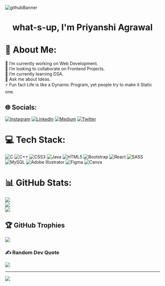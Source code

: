 ![githubBanner](https://user-images.githubusercontent.com/88632352/181730743-7928efae-484a-4462-9fd6-050a3b54b2de.png)
 <h1>
 <p align="center">
 what-s-up, I'm Priyanshi Agrawal
</p>
</h1>


# 💫 About Me:
🔭 I’m currently working on Web Development.<br>👯 I’m looking to collaborate on Frontend Projects.<br>🌱 I’m currently learning DSA.<br>💬 Ask me about Ideas.<br>⚡ Fun fact Life is like a Dynamic Program, yet people try to make it Static one.


## 🌐 Socials:
[![Instagram](https://img.shields.io/badge/Instagram-%23E4405F.svg?logo=Instagram&logoColor=white)](https://instagram.com/https://www.instagram.com/priyanshiagrawal1282/) [![LinkedIn](https://img.shields.io/badge/LinkedIn-%230077B5.svg?logo=linkedin&logoColor=white)](https://linkedin.com/in/linkedin.com/in/priyanshi-agrawal-88b6341bb) [![Medium](https://img.shields.io/badge/Medium-12100E?logo=medium&logoColor=white)](https://medium.com/@https://medium.com/@priyanshiagrawal1282) [![Twitter](https://img.shields.io/badge/Twitter-%231DA1F2.svg?logo=Twitter&logoColor=white)](https://twitter.com/https://twitter.com/priyanshi1282) 

# 💻 Tech Stack:
![C](https://img.shields.io/badge/c-%2300599C.svg?style=for-the-badge&logo=c&logoColor=white) ![C++](https://img.shields.io/badge/c++-%2300599C.svg?style=for-the-badge&logo=c%2B%2B&logoColor=white) ![CSS3](https://img.shields.io/badge/css3-%231572B6.svg?style=for-the-badge&logo=css3&logoColor=white) ![Java](https://img.shields.io/badge/java-%23ED8B00.svg?style=for-the-badge&logo=java&logoColor=white) ![HTML5](https://img.shields.io/badge/html5-%23E34F26.svg?style=for-the-badge&logo=html5&logoColor=white) ![Bootstrap](https://img.shields.io/badge/bootstrap-%23563D7C.svg?style=for-the-badge&logo=bootstrap&logoColor=white) ![React](https://img.shields.io/badge/react-%2320232a.svg?style=for-the-badge&logo=react&logoColor=%2361DAFB) ![SASS](https://img.shields.io/badge/SASS-hotpink.svg?style=for-the-badge&logo=SASS&logoColor=white) ![MySQL](https://img.shields.io/badge/mysql-%2300f.svg?style=for-the-badge&logo=mysql&logoColor=white) ![Adobe Illustrator](https://img.shields.io/badge/adobeillustrator-%23FF9A00.svg?style=for-the-badge&logo=adobeillustrator&logoColor=white) 	![Figma](https://img.shields.io/badge/figma-%23F24E1E.svg?style=for-the-badge&logo=figma&logoColor=white) ![Canva](https://img.shields.io/badge/Canva-%2300C4CC.svg?style=for-the-badge&logo=Canva&logoColor=white)
# 📊 GitHub Stats:
![](https://github-readme-stats.vercel.app/api?username=priyanshi1282&theme=react&hide_border=false&include_all_commits=true&count_private=true)<br/>
![](https://github-readme-streak-stats.herokuapp.com/?user=priyanshi1282&theme=react&hide_border=false)<br/>
![](https://github-readme-stats.vercel.app/api/top-langs/?username=priyanshi1282&theme=react&hide_border=false&include_all_commits=true&count_private=true&layout=compact)

## 🏆 GitHub Trophies
![](https://github-profile-trophy.vercel.app/?username=priyanshi1282&theme=juicyfresh&no-frame=false&no-bg=false&margin-w=4)

### ✍️ Random Dev Quote
![](https://quotes-github-readme.vercel.app/api?type=horizontal&theme=tokyonight)

---
[![](https://visitcount.itsvg.in/api?id=priyanshi1282&icon=5&color=1)](https://visitcount.itsvg.in)
